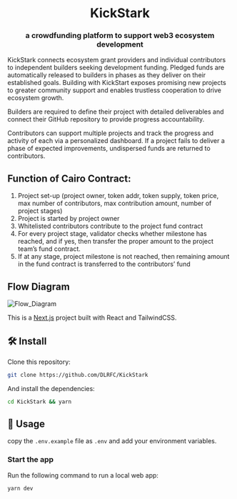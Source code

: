 <p align="center">
    <h1 align="center">
        KickStark
    </h1>
    <h3 align="center">
        a crowdfunding platform to support web3 ecosystem development
    </h3>
</p>

KickStark connects ecosystem grant providers and individual contributors to independent builders seeking development funding. Pledged funds are automatically released to builders in phases as they deliver on their established goals. Building with KickStart exposes promising new projects to greater community support and enables trustless cooperation to drive ecosystem growth.

Builders are required to define their project with detailed deliverables and connect their GitHub repository to provide progress accountability.

Contributors can support multiple projects and track the progress and activity of each via a personalized dashboard. If a project fails to deliver a phase of expected improvements, undispersed funds are returned to contributors.

## Function of Cairo Contract:

1. Project set-up (project owner, token addr, token supply, token price, max number of contributors, max contribution amount, number of project stages)
2. Project is started by project owner
3. Whitelisted contributors contribute to the project fund contract
4. For every project stage, validator checks whether milestone has reached, and if yes, then transfer the proper amount to the project team’s fund contract.
5. If at any stage, project milestone is not reached, then remaining amount in the fund contract is transferred to the contributors’ fund

## Flow Diagram

![Flow_Diagram](https://user-images.githubusercontent.com/92670642/200136714-85992e54-ac8c-49e0-a46d-771a13fb578c.png)

This is a [Next.js](https://nextjs.org/) project built with React and TailwindCSS.

## 🛠 Install

Clone this repository:

```bash
git clone https://github.com/DLRFC/KickStark
```

And install the dependencies:

```bash
cd KickStark && yarn
```

## 📜 Usage

copy the `.env.example` file as `.env`
and add your environment variables.

### Start the app

Run the following command to run a local web app:

```bash
yarn dev
```
